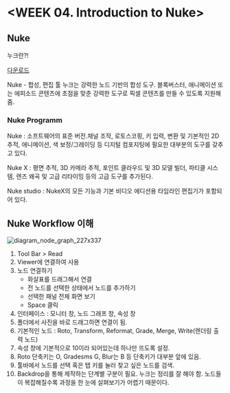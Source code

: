 # <WEEK 04. Introduction to Nuke>

## Nuke

누크란?!

[다운로드](https://user-images.githubusercontent.com/112792903/208293218-7436caaa-b4e7-4379-8587-381646120282.png)

Nuke - 합성, 편집 툴
누크는 강력한 노드 기반의 합성 도구. 블록버스터, 애니메이션 또는 에피소드 콘텐츠에 초점을 맞춘
강력한 도구로 픽셀 콘텐츠를 만들 수 있도록 지원해줌.

### Nuke Programm

Nuke : 소프트웨어의 표준 버전.채널 조작, 로토스코핑, 키 입력, 변환 및 기본적인 2D 추적, 애니메이션, 
       색 보정/그레이딩 등 디지털 컴포지팅에 필요한 대부분의 도구를 갖추고 있다.

Nuke X : 평면 추적, 3D 카메라 추적, 포인트 클라우드 및 3D 모델 빌더, 파티클 시스템, 
         렌즈 왜곡 및 고급 리타이밍 등의 고급 도구를 추가된다.

Nuke studio : NukeX의 모든 기능과 기본 비디오 에디션용 타임라인 편집기가 포함되어 있다.


## Nuke Workflow 이해

![diagram_node_graph_227x337](https://user-images.githubusercontent.com/112792903/208292683-6fdaaf0e-646d-41a4-bc1a-941f2d00c909.jpg)

1) Tool Bar > Read
2) Viewer에 연결하여 사용
3) 노드 연결하기
    - 화살표를 드래그해서 연결
    - 전 노드를 선택한 상태에서 노드를 추가하기
    - 선택한 패널 전체 화면 보기
    - Space 클릭
4) 인터페이스 : 모니터 창, 노드 그래프 창, 속성 창
5) 폴더에서 사진을 바로 드래그하면 연결이 됨.
6) 기본적인 노드 : Roto, Transform, Reformat, Grade, Merge, Write(렌더링 출력 노드)
7) 속성 창에 기본적으로 10이라 되어있는데 하나만 뜨도록 설정.
8) Roto 단축키는 O, Gradesms G, Blur는 B 등 단축키가 대부분 앞에 있음.  
9) 툴바에서 노드를 선택 혹은 탭 키를 눌러 찾고 싶은 노드를 검색.
10) Backdrop을 통해 제작하는 단계별 구분이 필요. 누크는 정리를 잘 해야 함. 노드들이 복잡해질수록 과정을 한 눈에 살펴보기가 어렵기 때문이다.
     


